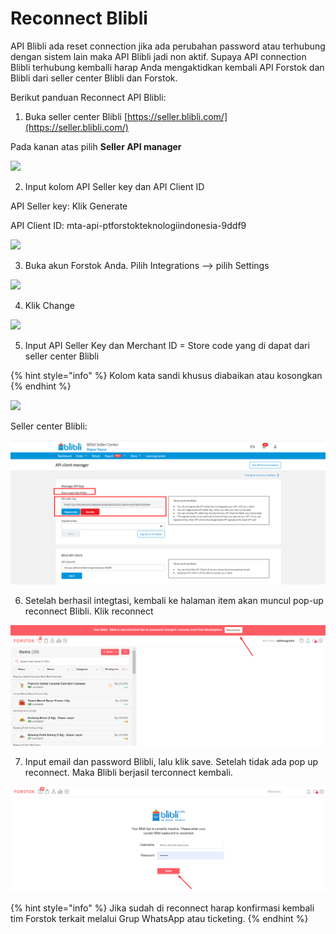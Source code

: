 # Reconnect Blibli

API Blibli ada reset connection jika ada perubahan password atau terhubung dengan sistem lain maka API Blibli jadi non aktif. Supaya API connection Blibli terhubung kemballi harap Anda mengaktidkan kembali API Forstok dan Blibli dari seller center Blibli dan Forstok.  
  
Berikut panduan Reconnect API Blibli:  
  
1. Buka seller center Blibli [https://seller.blibli.com/](https://seller.blibli.com/)

Pada kanan atas pilih **Seller API manager**

![](https://s3.amazonaws.com/cdn.freshdesk.com/data/helpdesk/attachments/production/48087352123/original/tKm0ZsH243V_iC8lTtAN3bRKvPZCtoV1yA.png?1613468287)

2. Input kolom API Seller key dan API Client ID  
  
API Seller key: Klik Generate

API Client ID: mta-api-ptforstokteknologiindonesia-9ddf9

![](https://s3.amazonaws.com/cdn.freshdesk.com/data/helpdesk/attachments/production/48087352720/original/LbA4f7R-UMAA6T7Qs_aWeJfhkgNvDWFzrA.png?1613468465)

3. Buka akun Forstok Anda. Pilih Integrations --&gt; pilih Settings

![](https://s3.amazonaws.com/cdn.freshdesk.com/data/helpdesk/attachments/production/48087354302/original/ssOMnZzUtus-BcqYJwwN8mRsbX2qXYvBOQ.png?1613468906)

4. Klik Change

![](https://s3.amazonaws.com/cdn.freshdesk.com/data/helpdesk/attachments/production/48087354451/original/IuV6Mt2d163NNgeVcoOaddHm0fHY45_Rvw.png?1613468956)

5. Input API Seller Key dan Merchant ID = Store code yang di dapat dari seller center Blibli

{% hint style="info" %}
 Kolom kata sandi khusus diabaikan atau kosongkan
{% endhint %}

![](https://s3.amazonaws.com/cdn.freshdesk.com/data/helpdesk/attachments/production/48087354839/original/Loy1ddf1ZrcSDB9VnjJjr0mU7q-6ud_Abw.png?1613469084)

Seller center Blibli:

![](../../.gitbook/assets/image%20%2886%29.png)

6. Setelah berhasil integtasi, kembali ke halaman item akan muncul pop-up reconnect Blibli. Klik reconnect

![](../../.gitbook/assets/image%20%28298%29.png)

7. Input email dan password Blibli, lalu klik save. Setelah tidak ada pop up reconnect. Maka Blibli berjasil terconnect kembali.  


![](../../.gitbook/assets/image%20%28297%29.png)

{% hint style="info" %}
Jika sudah di reconnect harap konfirmasi kembali tim Forstok terkait melalui Grup WhatsApp atau ticketing.
{% endhint %}

